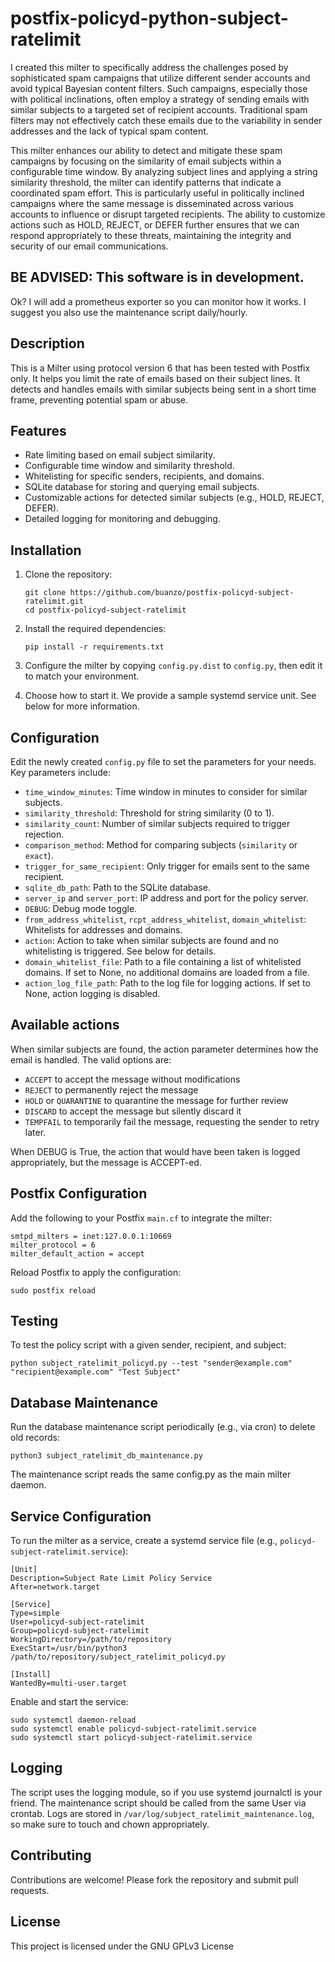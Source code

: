 # postfix-policyd-python-subject-ratelimit

I created this milter to specifically address the challenges posed by
sophisticated spam campaigns that utilize different sender accounts and
avoid typical Bayesian content filters.  Such campaigns, especially those
with political inclinations, often employ a strategy of sending emails with
similar subjects to a targeted set of recipient accounts.  Traditional spam
filters may not effectively catch these emails due to the variability in
sender addresses and the lack of typical spam content.

This milter enhances our ability to detect and mitigate these spam campaigns
by focusing on the similarity of email subjects within a configurable time
window.  By analyzing subject lines and applying a string similarity
threshold, the milter can identify patterns that indicate a coordinated spam
effort.  This is particularly useful in politically inclined campaigns where
the same message is disseminated across various accounts to influence or
disrupt targeted recipients.  The ability to customize actions such as HOLD,
REJECT, or DEFER further ensures that we can respond appropriately to these
threats, maintaining the integrity and security of our email communications.

## BE ADVISED: This software is in development. 

Ok?  I will add a prometheus exporter so you can monitor how it works.  I
suggest you also use the maintenance script daily/hourly.

## Description
This is a Milter using protocol version 6 that has been tested with Postfix
only.  It helps you limit the rate of emails based on their subject lines. 
It detects and handles emails with similar subjects being sent in a short
time frame, preventing potential spam or abuse.

## Features
- Rate limiting based on email subject similarity.
- Configurable time window and similarity threshold.
- Whitelisting for specific senders, recipients, and domains.
- SQLite database for storing and querying email subjects.
- Customizable actions for detected similar subjects (e.g., HOLD, REJECT, DEFER).
- Detailed logging for monitoring and debugging.

## Installation
1. Clone the repository:
   ```
   git clone https://github.com/buanzo/postfix-policyd-subject-ratelimit.git
   cd postfix-policyd-subject-ratelimit
   ```

2. Install the required dependencies:
   ```
   pip install -r requirements.txt
   ```

3. Configure the milter by copying `config.py.dist` to `config.py`, then edit it to match your environment.

4. Choose how to start it. We provide a sample systemd service unit. See below for more information.

## Configuration
Edit the newly created `config.py` file to set the parameters for your needs. Key parameters include:

- `time_window_minutes`: Time window in minutes to consider for similar subjects.
- `similarity_threshold`: Threshold for string similarity (0 to 1).
- `similarity_count`: Number of similar subjects required to trigger rejection.
- `comparison_method`: Method for comparing subjects (`similarity` or `exact`).
- `trigger_for_same_recipient`: Only trigger for emails sent to the same recipient.
- `sqlite_db_path`: Path to the SQLite database.
- `server_ip` and `server_port`: IP address and port for the policy server.
- `DEBUG`: Debug mode toggle.
- `from_address_whitelist`, `rcpt_address_whitelist`, `domain_whitelist`: Whitelists for addresses and domains.
- `action`: Action to take when similar subjects are found and no whitelisting is triggered. See below for details.
- `domain_whitelist_file`: Path to a file containing a list of whitelisted domains. If set to None, no additional domains are loaded from a file.
- `action_log_file_path`: Path to the log file for logging actions. If set to None, action logging is disabled.

## Available actions

When similar subjects are found, the action parameter determines how the
email is handled.  The valid options are:

- `ACCEPT` to accept the message without modifications
- `REJECT` to permanently reject the message
- `HOLD` or `QUARANTINE` to quarantine the message for further review
- `DISCARD` to accept the message but silently discard it
- `TEMPFAIL` to temporarily fail the message, requesting the sender to retry later.

When DEBUG is True, the action that would have been taken is logged appropriately, but the message is ACCEPT-ed.

## Postfix Configuration
Add the following to your Postfix `main.cf` to integrate the milter:

```
smtpd_milters = inet:127.0.0.1:10669
milter_protocol = 6
milter_default_action = accept
```

Reload Postfix to apply the configuration:
```
sudo postfix reload
```

## Testing
To test the policy script with a given sender, recipient, and subject:
```
python subject_ratelimit_policyd.py --test "sender@example.com" "recipient@example.com" "Test Subject"
```

## Database Maintenance
Run the database maintenance script periodically (e.g., via cron) to delete old records:
```
python3 subject_ratelimit_db_maintenance.py
```

The maintenance script reads the same config.py as the main milter daemon.

## Service Configuration
To run the milter as a service, create a systemd service file (e.g., `policyd-subject-ratelimit.service`):

```
[Unit]
Description=Subject Rate Limit Policy Service
After=network.target

[Service]
Type=simple
User=policyd-subject-ratelimit
Group=policyd-subject-ratelimit
WorkingDirectory=/path/to/repository
ExecStart=/usr/bin/python3 /path/to/repository/subject_ratelimit_policyd.py

[Install]
WantedBy=multi-user.target
```

Enable and start the service:
```
sudo systemctl daemon-reload
sudo systemctl enable policyd-subject-ratelimit.service
sudo systemctl start policyd-subject-ratelimit.service
```

## Logging
The script uses the logging module, so if you use systemd journalctl is your friend. The maintenance script should be called from the same User via crontab.
Logs are stored in `/var/log/subject_ratelimit_maintenance.log`, so make sure to touch and chown appropriately.

## Contributing
Contributions are welcome! Please fork the repository and submit pull requests.

## License
This project is licensed under the GNU GPLv3 License

